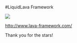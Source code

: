#LiquidLava Framework

<img src="https://img.shields.io/bower/v/lava-framework.svg" />

http://www.lava-framework.com/

Thank you for the stars!
